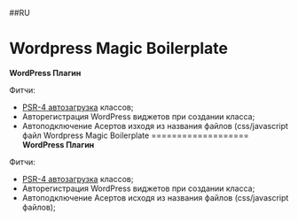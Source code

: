 
##RU

Wordpress Magic Boilerplate
===================
**WordPress Плагин**

Фитчи:

 - [PSR-4 автозагрузка](http://www.php-fig.org/psr/psr-4/) классов;
 - Авторегистрация WordPress виджетов при создании класса;
 - Автоподключение Асертов изходя из названия файлов (css/javascript файл
Wordpress Magic Boilerplate
===================
**WordPress Плагин**

Фитчи:

 - [PSR-4 автозагрузка](http://www.php-fig.org/psr/psr-4/) классов;
 - Авторегистрация WordPress виджетов при создании класса;
 - Автоподключение Асертов исходя из названия файлов (css/javascript файлов);
